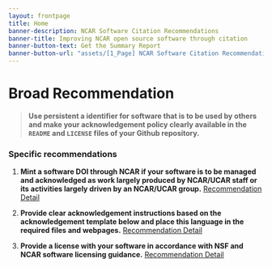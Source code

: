 ```yaml
---
layout: frontpage
title: Home
banner-description: NCAR Software Citation Recommendations
banner-title: Improving NCAR open source software through citation
banner-button-text: Get the Summary Report
banner-button-url: "assets/[1_Page] NCAR Software Citation Recommendation 2020.pdf"
---
```


# Broad Recommendation

> **Use persistent a identifier for software that is to be used by others and make your acknowledgement policy clearly available in the `README` and `LICENSE` files of your Github repository.**

### Specific recommendations

1. **Mint a software DOI through NCAR if your software is to be managed and acknowledged as work largely produced by NCAR/UCAR staff or its activities largely driven by an NCAR/UCAR group.** <a class="cta-link large white-on-color" href="/software-citation/pages/recommendation/mint-doi.html">Recommendation Detail</a>


2. **Provide clear acknowledgement instructions based on the acknowledgement template below and place this language in the required files and webpages.**  <a class="cta-link large white-on-color" href="/software-citation/pages/recommendation/provide-citation.html" >Recommendation Detail</a>


3. **Provide a license with your software in accordance with NSF and NCAR software licensing guidance.** <a class="cta-link large white-on-color" href="/software-citation/pages/recommendation/select-license.html" >Recommendation Detail</a>



